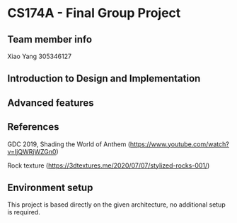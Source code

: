 # CS174A - Final Group Project

## Team member info

Xiao Yang 305346127

## Introduction to Design and Implementation



## Advanced features



## References

GDC 2019, Shading the World of Anthem (https://www.youtube.com/watch?v=IjQWRjWZGn0)

Rock texture (https://3dtextures.me/2020/07/07/stylized-rocks-001/)

## Environment setup

This project is based directly on the given architecture, no additional setup is required.